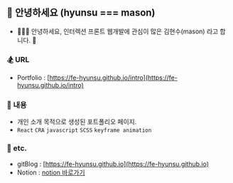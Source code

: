 ## 👋 안녕하세요 (hyunsu === mason)
- 👨🏻‍💻 안녕하세요, 인터렉션 프론트 웹개발에 관심이 많은 김현수(mason) 라고 합니다. 🙂

### 🏂 URL 
- Portfolio : [https://fe-hyunsu.github.io/intro](https://fe-hyunsu.github.io/intro)

### 🪬 내용
- 개인 소개 목적으로 생성된 포트폴리오 페이지.
- `React` `CRA` `javascript` `SCSS` `keyframe animation`

### 🥾 etc.
- gitBlog : [https://fe-hyunsu.github.io](https://fe-hyunsu.github.io)
- Notion : [notion 바로가기](https://phase-litter-337.notion.site/Frontend-KHS-2353d76247774c8582e74ad61e71337c)

